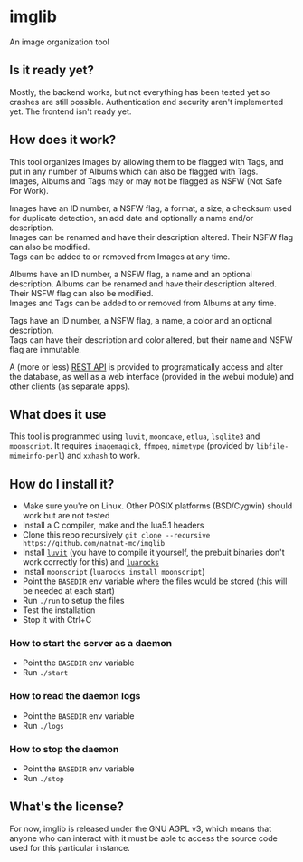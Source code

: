 # imglib
An image organization tool

## Is it ready yet?
Mostly, the backend works, but not everything has been tested yet so crashes are still possible. Authentication and security aren't implemented yet. The frontend isn't ready yet.

## How does it work?
This tool organizes Images by allowing them to be flagged with Tags, and put in any number of Albums which can also be flagged with Tags.  
Images, Albums and Tags may or may not be flagged as NSFW (Not Safe For Work).

Images have an ID number, a NSFW flag, a format, a size, a checksum used for duplicate detection, an add date and optionally a name and/or description.  
Images can be renamed and have their description altered. Their NSFW flag can also be modified.  
Tags can be added to or removed from Images at any time.

Albums have an ID number, a NSFW flag, a name and an optional description.
Albums can be renamed and have their description altered. Their NSFW flag can also be modified.  
Images and Tags can be added to or removed from Albums at any time.

Tags have an ID number, a NSFW flag, a name, a color and an optional description.  
Tags can have their description and color altered, but their name and NSFW flag are immutable.

A (more or less) [REST API](docs/api.md) is provided to programatically access and alter the database, as well as a web interface (provided in the webui module) and other clients (as separate apps).

## What does it use
This tool is programmed using `luvit`, `mooncake`, `etlua`, `lsqlite3` and `moonscript`. It requires `imagemagick`, `ffmpeg`, `mimetype` (provided by `libfile-mimeinfo-perl`) and `xxhash` to work.

## How do I install it?
- Make sure you're on Linux. Other POSIX platforms (BSD/Cygwin) should work but are not tested
- Install a C compiler, make and the lua5.1 headers
- Clone this repo recursively `git clone --recursive https://github.com/natnat-mc/imglib`
- Install [`luvit`](https://luvit.io/install.html) (you have to compile it yourself, the prebuit binaries don't work correctly for this) and [`luarocks`](https://luarocks.org)
- Install `moonscript` (`luarocks install moonscript`)
- Point the `BASEDIR` env variable where the files would be stored (this will be needed at each start)
- Run `./run` to setup the files
- Test the installation
- Stop it with Ctrl+C

### How to start the server as a daemon
- Point the `BASEDIR` env variable
- Run `./start`

### How to read the daemon logs
- Point the `BASEDIR` env variable
- Run `./logs`

### How to stop the daemon
- Point the `BASEDIR` env variable
- Run `./stop`

## What's the license?
For now, imglib is released under the GNU AGPL v3, which means that anyone who can interact with it must be able to access the source code used for this particular instance.
